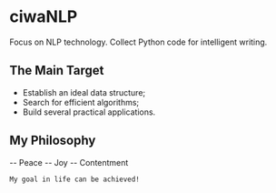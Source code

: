 # ciwaNLP

Focus on NLP technology. Collect Python code for intelligent writing.


The Main Target
----
- Establish an ideal data structure;
- Search for efficient algorithms;
- Build several practical applications.


## My Philosophy

-- Peace
-- Joy
-- Contentment

```
My goal in life can be achieved!
```